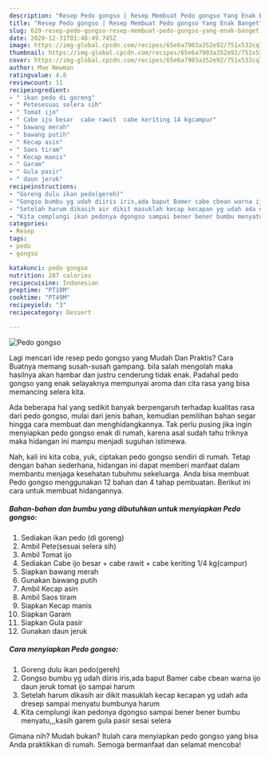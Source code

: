 ```yaml
---
description: "Resep Pedo gongso | Resep Membuat Pedo gongso Yang Enak Banget"
title: "Resep Pedo gongso | Resep Membuat Pedo gongso Yang Enak Banget"
slug: 629-resep-pedo-gongso-resep-membuat-pedo-gongso-yang-enak-banget
date: 2020-12-31T01:48:49.745Z
image: https://img-global.cpcdn.com/recipes/65e6a7903a352e92/751x532cq70/pedo-gongso-foto-resep-utama.jpg
thumbnail: https://img-global.cpcdn.com/recipes/65e6a7903a352e92/751x532cq70/pedo-gongso-foto-resep-utama.jpg
cover: https://img-global.cpcdn.com/recipes/65e6a7903a352e92/751x532cq70/pedo-gongso-foto-resep-utama.jpg
author: Mae Newman
ratingvalue: 4.8
reviewcount: 11
recipeingredient:
- " ikan pedo di goreng"
- " Petesesuai selera sih"
- " Tomat ijo"
- " Cabe ijo besar  cabe rawit  cabe keriting 14 kgcampur"
- " bawang merah"
- " bawang putih"
- " Kecap asin"
- " Saos tiram"
- " Kecap manis"
- " Garam"
- " Gula pasir"
- " daun jeruk"
recipeinstructions:
- "Goreng dulu ikan pedo(gereh)"
- "Gongso bumbu yg udah diiris iris,ada baput Bamer cabe cbean warna ijo daun jeruk tomat ijo sampai harum"
- "Setelah harum dikasih air dikit masuklah kecap kecapan yg udah ada dresep sampai menyatu bumbunya harum"
- "Kita cemplungi ikan pedonya dgongso sampai bener bener bumbu menyatu,,,kasih garem gula pasir sesai selera"
categories:
- Resep
tags:
- pedo
- gongso

katakunci: pedo gongso 
nutrition: 287 calories
recipecuisine: Indonesian
preptime: "PT18M"
cooktime: "PT49M"
recipeyield: "3"
recipecategory: Dessert

---
```



![Pedo gongso](https://img-global.cpcdn.com/recipes/65e6a7903a352e92/751x532cq70/pedo-gongso-foto-resep-utama.jpg)

Lagi mencari ide resep pedo gongso yang Mudah Dan Praktis? Cara Buatnya memang susah-susah gampang. bila salah mengolah maka hasilnya akan hambar dan justru cenderung tidak enak. Padahal pedo gongso yang enak selayaknya mempunyai aroma dan cita rasa yang bisa memancing selera kita.



Ada beberapa hal yang sedikit banyak berpengaruh terhadap kualitas rasa dari pedo gongso, mulai dari jenis bahan, kemudian pemilihan bahan segar hingga cara membuat dan menghidangkannya. Tak perlu pusing jika ingin menyiapkan pedo gongso enak di rumah, karena asal sudah tahu triknya maka hidangan ini mampu menjadi suguhan istimewa.


Nah, kali ini kita coba, yuk, ciptakan pedo gongso sendiri di rumah. Tetap dengan bahan sederhana, hidangan ini dapat memberi manfaat dalam membantu menjaga kesehatan tubuhmu sekeluarga. Anda bisa membuat Pedo gongso menggunakan 12 bahan dan 4 tahap pembuatan. Berikut ini cara untuk membuat hidangannya.

<!--inarticleads1-->

##### Bahan-bahan dan bumbu yang dibutuhkan untuk menyiapkan Pedo gongso:

1. Sediakan  ikan pedo (di goreng)
1. Ambil  Pete(sesuai selera sih)
1. Ambil  Tomat ijo
1. Sediakan  Cabe ijo besar + cabe rawit + cabe keriting 1/4 kg(campur)
1. Siapkan  bawang merah
1. Gunakan  bawang putih
1. Ambil  Kecap asin
1. Ambil  Saos tiram
1. Siapkan  Kecap manis
1. Siapkan  Garam
1. Siapkan  Gula pasir
1. Gunakan  daun jeruk




<!--inarticleads2-->

##### Cara menyiapkan Pedo gongso:

1. Goreng dulu ikan pedo(gereh)
1. Gongso bumbu yg udah diiris iris,ada baput Bamer cabe cbean warna ijo daun jeruk tomat ijo sampai harum
1. Setelah harum dikasih air dikit masuklah kecap kecapan yg udah ada dresep sampai menyatu bumbunya harum
1. Kita cemplungi ikan pedonya dgongso sampai bener bener bumbu menyatu,,,kasih garem gula pasir sesai selera




Gimana nih? Mudah bukan? Itulah cara menyiapkan pedo gongso yang bisa Anda praktikkan di rumah. Semoga bermanfaat dan selamat mencoba!
